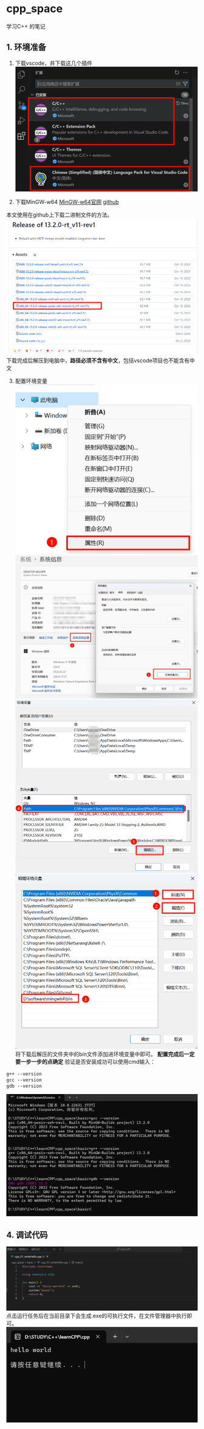 # cpp_space
学习C++ 的笔记
## 1. 环境准备
1. 下载vscode，并下载这几个插件
![alt text](img/vscode_plugin.png)

2. 下载MinGW-w64
[MinGW-w64官网](https://www.mingw-w64.org/downloads/)
[github](https://github.com/niXman/mingw-builds-binaries/releases)

本文使用在github上下载二进制文件的方法。
![alt text](img/minGW_github.png)
下载完成后解压到电脑中，**路径必须不含有中文**，包括vscode项目也不能含有中文

3. 配置环境变量
![alt text](img/env_1.png)
![alt text](img/env_2.png)
![alt text](img/env_3.png)
![alt text](img/env_4.png)
将下载后解压的文件夹中的bin文件添加进环境变量中即可。
**配置完成后一定要一步一步的点确定**
验证是否安装成功可以使用cmd输入：
```shell
g++ --version
gcc --version
gdb --version
```
![alt text](img/cmd_print.png)

## 4. 调试代码
![alt text](img/run_code.gif)
点击运行任务后在当前目录下会生成.exe的可执行文件，在文件管理器中执行即可。
![alt text](img/hello_world.png)